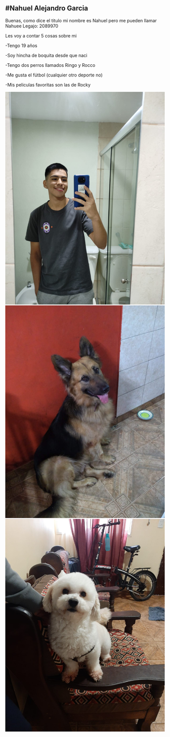 #Nahuel Alejandro Garcia
---
Buenas, como dice el titulo mi nombre es Nahuel pero me pueden llamar Nahuee
Legajo: 2089970

Les voy a contar 5 cosas sobre mi

-Tengo 19 años

-Soy hincha de boquita desde que naci

-Tengo dos perros llamados Ringo y Rocco

-Me gusta el fútbol (cualquier otro deporte no)

-Mis peliculas favoritas son las de Rocky

![](https://github.com/pdepjm/2023-tp0-presentacion-NahueeGarcia/blob/main/yo.jpeg) 
![Ringo](https://github.com/pdepjm/2023-tp0-presentacion-NahueeGarcia/blob/main/ringo.jpeg) 
![Rocco](https://github.com/pdepjm/2023-tp0-presentacion-NahueeGarcia/blob/main/rocco.jpeg)



